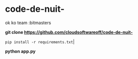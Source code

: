 # code-de-nuit-
ok ko team :bitmasters

__git clone https://github.com/cloudsoftwareoff/code-de-nuit-__


`pip install -r requirements.txt`|

**python app.py**
